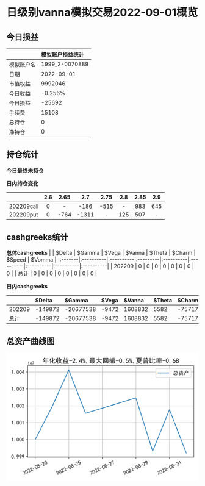 # 日级别vanna模拟交易2022-09-01概览
## 今日损益

|            | 模拟账户损益统计 |
| :--------- | :--------------- |
| 模拟账户名 | 1999_2-0070889   |
| 日期       | 2022-09-01       |
| 市值权益   | 9992046          |
| 今日收益   | -0.256%          |
| 今日损益   | -25692           |
| 手续费     | 15108            |
| 总持仓     | 0                |
| 净持仓     | 0                |

## 持仓统计
**今日最终未持仓**

**日内持仓变化**

|            | 2.6  | 2.65 |  2.7  | 2.75 | 2.8  | 2.85 | 2.9  |
| :--------- | :--: | :--: | :---: | :--: | :--: | :--: | :--: |
| 202209call |  0   |  -   | -186  | -515 |  -   | 983  | 645  |
| 202209put  |  0   | -764 | -1311 |  -   | 125  | 507  |  -   |

## cashgreeks统计

**总体cashgreeks**
|        | \$Delta   | \$Gamma   | \$Vega   | \$Vanna   | \$Theta   | \$Charm   | \$Speed   | \$Vomma   |
|:-------|:----------|:----------|:---------|:----------|:----------|:----------|:----------|:----------|
| 202209 | 0         | 0         | 0        | 0         | 0         | 0         | 0         | 0         |
| 总计   | 0         | 0         | 0        | 0         | 0         | 0         | 0         | 0         |

**日内cashgreeks**

|        | \$Delta | \$Gamma   | \$Vega | \$Vanna | \$Theta | \$Charm | \$Speed    | \$Vomma |
| :----- | :------ | :-------- | :----- | :------ | :------ | :------ | :--------- | :------ |
| 202209 | -149872 | -20677538 | -9472  | 1608832 | 5582    | -757172 | -173251249 | -266    |
| 总计   | -149872 | -20677538 | -9472  | 1608832 | 5582    | -757172 | -173251249 | -266    |

## 总资产曲线图

![](netvalue20220901.png)

